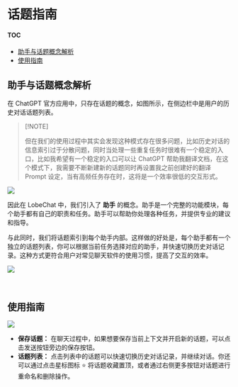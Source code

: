# 话题指南

#### TOC

- [助手与话题概念解析](#助手与话题概念解析)
- [使用指南](#使用指南)

## 助手与话题概念解析

在 ChatGPT 官方应用中，只存在话题的概念，如图所示，在侧边栏中是用户的历史对话话题列表。

> \[!NOTE]
>
> 但在我们的使用过程中其实会发现这种模式存在很多问题，比如历史对话的信息索引过于分散问题，同时当处理一些重复任务时很难有一个稳定的入口，比如我希望有一个稳定的入口可以让 ChatGPT 帮助我翻译文档，在这个模式下，我需要不断新建新的话题同时再设置我之前创建好的翻译 Prompt 设定，当有高频任务存在时，这将是一个效率很低的交互形式。

![](https://github-production-user-asset-6210df.s3.amazonaws.com/17870709/279602474-fe7cb3f3-8eb7-40d3-a69f-6615393bbd4e.png)

因此在 LobeChat 中，我们引入了 **助手** 的概念。助手是一个完整的功能模块，每个助手都有自己的职责和任务。助手可以帮助你处理各种任务，并提供专业的建议和指导。

与此同时，我们将话题索引到每个助手内部。这样做的好处是，每个助手都有一个独立的话题列表，你可以根据当前任务选择对应的助手，并快速切换历史对话记录。这种方式更符合用户对常见聊天软件的使用习惯，提高了交互的效率。

![](https://github-production-user-asset-6210df.s3.amazonaws.com/17870709/279602489-89893e61-2791-4083-9b57-ed80884ad58b.png)

<br/>

## 使用指南

![](https://github-production-user-asset-6210df.s3.amazonaws.com/17870709/279602496-fd72037a-735e-4cc2-aa56-2994bceaba81.png)

- **保存话题：** 在聊天过程中，如果想要保存当前上下文并开启新的话题，可以点击发送按钮旁边的保存按钮。
- **话题列表：** 点击列表中的话题可以快速切换历史对话记录，并继续对话。你还可以通过点击星标图标 <kbd>⭐️</kbd> 将话题收藏置顶，或者通过右侧更多按钮对话题进行重命名和删除操作。
